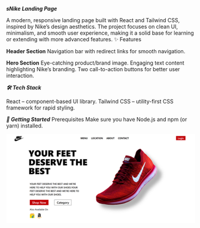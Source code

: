 **_sNike Landing Page_**

A modern, responsive landing page built with React and Tailwind CSS, inspired by Nike’s design aesthetics. The project focuses on clean UI, minimalism, and smooth user experience, making it a solid base for learning or extending with more advanced features.
✨ Features

**Header Section**
Navigation bar with redirect links for smooth navigation.

**Hero Section**
Eye-catching product/brand image.
Engaging text content highlighting Nike’s branding.
Two call-to-action buttons for better user interaction.

**_🛠️ Tech Stack_**

React – component-based UI library.
Tailwind CSS – utility-first CSS framework for rapid styling.

**_🚀 Getting Started_**
Prerequisites
Make sure you have Node.js and npm (or yarn) installed.

![alt text](<public/Nike Landing Page.png>)
